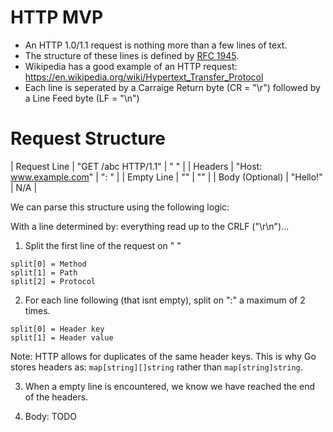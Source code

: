 # HTTP MVP

- An HTTP 1.0/1.1 request is nothing more than a few lines of text.
- The structure of these lines is defined by [RFC 1945](https://tools.ietf.org/html/rfc1945).
- Wikipedia has a good example of an HTTP request: https://en.wikipedia.org/wiki/Hypertext_Transfer_Protocol
- Each line is seperated by a Carraige Return byte (CR = "\r") followed by a Line Feed byte (LF = "\n")

# Request Structure

| Request Line    | "GET /abc HTTP/1.1"     | "<method> <path> <protocol>" |
| Headers         | "Host: www.example.com" | "<key>: <value>"             |
| Empty Line      | ""                      | ""                           |
| Body (Optional) | "Hello!"                | N/A                          |

We can parse this structure using the following logic:

With a line determined by: everything read up to the CRLF ("\r\n")...

1. Split the first line of the request on " "

```
split[0] = Method
split[1] = Path
split[2] = Protocol
```

2. For each line following (that isnt empty), split on ":" a maximum of 2 times.

```
split[0] = Header key
split[1] = Header value

```

Note: HTTP allows for duplicates of the same header keys. This is why Go stores headers as: `map[string][]string` rather than `map[string]string`.

3. When a empty line is encountered, we know we have reached the end of the headers.

4. Body: TODO

